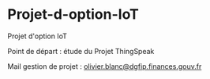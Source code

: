 # Projet-d-option-IoT
Projet d'option IoT 

Point de départ : étude du Projet ThingSpeak

Mail gestion de projet : olivier.blanc@dgfip.finances.gouv.fr

